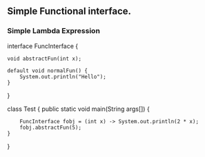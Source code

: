 ## Simple Functional interface.

### Simple Lambda Expression

interface FuncInterface {


	void abstractFun(int x);

	default void normalFun() {
		System.out.println("Hello");
	}
}

class Test {
	public static void main(String args[]) {

		FuncInterface fobj = (int x) -> System.out.println(2 * x);
		fobj.abstractFun(5);
	}
}
